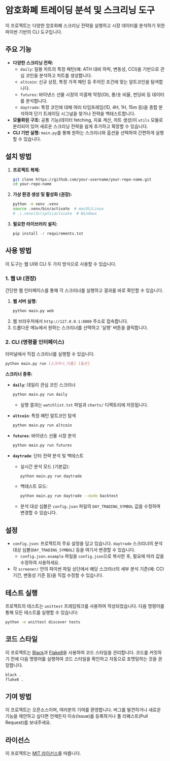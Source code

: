# 암호화폐 트레이딩 분석 및 스크리닝 도구

이 프로젝트는 다양한 암호화폐 스크리닝 전략을 실행하고 시장 데이터를 분석하기 위한 파이썬 기반의 CLI 도구입니다.

## 주요 기능

- **다양한 스크리닝 전략:**
  - `daily`: 일봉 차트의 특정 패턴(예: ATH 대비 하락, 변동성, CCI)을 기반으로 관심 코인을 분석하고 차트를 생성합니다.
  - `altcoin`: 신규 상장, 특정 가격 패턴 등 주어진 조건에 맞는 알트코인을 탐색합니다.
  - `futures`: 바이낸스 선물 시장의 미결제 약정(OI), 롱/숏 비율, 펀딩비 등 데이터를 분석합니다.
  - `daytrade`: 특정 코인에 대해 여러 타임프레임(1D, 4H, 1H, 15m 등)을 종합 분석하여 단기 트레이딩 시그널을 찾거나 전략을 백테스트합니다.
- **모듈화된 구조:** 공통 기능(데이터 fetching, 지표 계산, 차트 생성)이 `utils` 모듈로 분리되어 있어 새로운 스크리닝 전략을 쉽게 추가하고 확장할 수 있습니다.
- **CLI 기반 실행:** `main.py`를 통해 원하는 스크리너와 옵션을 선택하여 간편하게 실행할 수 있습니다.

## 설치 방법

1.  **프로젝트 복제:**
    ```bash
    git clone https://github.com/your-username/your-repo-name.git
    cd your-repo-name
    ```

2.  **가상 환경 생성 및 활성화 (권장):**
    ```bash
    python -m venv .venv
    source .venv/bin/activate  # macOS/Linux
    # .\.venv\Scripts\activate  # Windows
    ```

3.  **필요한 라이브러리 설치:**
    ```bash
    pip install -r requirements.txt
    ```

## 사용 방법

이 도구는 웹 UI와 CLI 두 가지 방식으로 사용할 수 있습니다.

### 1. 웹 UI (권장)

간단한 웹 인터페이스를 통해 각 스크리너를 실행하고 결과를 바로 확인할 수 있습니다.

1.  **웹 서버 실행:**
    ```bash
    python main.py web
    ```
2.  웹 브라우저에서 `http://127.0.0.1:8000` 주소로 접속합니다.
3.  드롭다운 메뉴에서 원하는 스크리너를 선택하고 '실행' 버튼을 클릭합니다.

### 2. CLI (명령줄 인터페이스)

터미널에서 직접 스크리너를 실행할 수 있습니다.

```bash
python main.py run [스크리너_이름] [옵션]
```

**스크리너 종류:**

- **`daily`**: 데일리 관심 코인 스크리너
  ```bash
  python main.py run daily
  ```
  - 실행 결과는 `watchlist.txt` 파일과 `charts/` 디렉토리에 저장됩니다.

- **`altcoin`**: 특정 패턴 알트코인 탐색
  ```bash
  python main.py run altcoin
  ```

- **`futures`**: 바이낸스 선물 시장 분석
  ```bash
  python main.py run futures
  ```

- **`daytrade`**: 단타 전략 분석 및 백테스트
  - 실시간 분석 모드 (기본값):
    ```bash
    python main.py run daytrade
    ```
  - 백테스트 모드:
    ```bash
    python main.py run daytrade --mode backtest
    ```
  - 분석 대상 심볼은 `config.json` 파일의 `DAY_TRADING_SYMBOL` 값을 수정하여 변경할 수 있습니다.

## 설정

- `config.json`: 프로젝트의 주요 설정을 담고 있습니다. `daytrade` 스크리너의 분석 대상 심볼(`DAY_TRADING_SYMBOL`) 등을 여기서 변경할 수 있습니다.
  - `config.json.example` 파일을 `config.json`으로 복사한 후, 필요에 따라 값을 수정하여 사용하세요.
- 각 `screener/` 안의 파이썬 파일 상단에서 해당 스크리너의 세부 분석 기준(예: CCI 기간, 변동성 기준 등)을 직접 수정할 수 있습니다.

## 테스트 실행

프로젝트의 테스트는 `unittest` 프레임워크를 사용하여 작성되었습니다. 다음 명령어를 통해 모든 테스트를 실행할 수 있습니다:

```bash
python -m unittest discover tests
```

## 코드 스타일

이 프로젝트는 [Black](https://github.com/psf/black)과 [Flake8](https://flake8.pycqa.org/en/latest/)을 사용하여 코드 스타일을 관리합니다. 코드를 커밋하기 전에 다음 명령어를 실행하여 코드 스타일을 확인하고 자동으로 포맷팅하는 것을 권장합니다.

```bash
black .
flake8 .
```

## 기여 방법

이 프로젝트는 오픈소스이며, 여러분의 기여를 환영합니다. 버그를 발견하거나 새로운 기능을 제안하고 싶다면 언제든지 이슈(Issue)를 등록하거나 풀 리퀘스트(Pull Request)를 보내주세요.

## 라이선스

이 프로젝트는 [MIT 라이선스](LICENSE)를 따릅니다.
